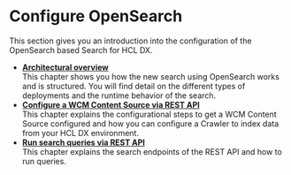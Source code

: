 # Configure OpenSearch

This section gives you an introduction into the configuration of the OpenSearch based Search for HCL DX.

- **[Architectural overview](architectural_overview.md)**  
This chapter shows you how the new search using OpenSearch works and is structured. You will find detail on the different types of deployments and the runtime behavior of the search.
- **[Configure a WCM Content Source via REST API](configure_a_wcm_contentsource_api.md)**  
This chapter explains the configurational steps to get a WCM Content Source configured and how you can configure a Crawler to index data from your HCL DX environment.
- **[Run search queries via REST API](run_search_queries_api.md)**  
This chapter explains the search endpoints of the REST API and how to run queries.
